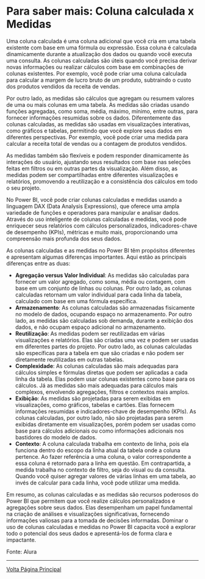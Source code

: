  # Para saber mais: Coluna calculada x Medidas

 Uma coluna calculada é uma coluna adicional que você cria em uma tabela existente com base em uma fórmula ou expressão. Essa coluna é calculada dinamicamente durante a atualização dos dados ou quando você executa uma consulta. As colunas calculadas são úteis quando você precisa derivar novas informações ou realizar cálculos com base em combinações de colunas existentes. Por exemplo, você pode criar uma coluna calculada para calcular a margem de lucro bruto de um produto, subtraindo o custo dos produtos vendidos da receita de vendas.

Por outro lado, as medidas são cálculos que agregam ou resumem valores de uma ou mais colunas em uma tabela. As medidas são criadas usando funções agregadas, como soma, média, máximo, mínimo, entre outras, para fornecer informações resumidas sobre os dados. Diferentemente das colunas calculadas, as medidas são usadas em visualizações interativas, como gráficos e tabelas, permitindo que você explore seus dados em diferentes perspectivas. Por exemplo, você pode criar uma medida para calcular a receita total de vendas ou a contagem de produtos vendidos.

As medidas também são flexíveis e podem responder dinamicamente às interações do usuário, ajustando seus resultados com base nas seleções feitas em filtros ou em outras partes da visualização. Além disso, as medidas podem ser compartilhadas entre diferentes visualizações e relatórios, promovendo a reutilização e a consistência dos cálculos em todo o seu projeto.

No Power BI, você pode criar colunas calculadas e medidas usando a linguagem DAX (Data Analysis Expressions), que oferece uma ampla variedade de funções e operadores para manipular e analisar dados. Através do uso inteligente de colunas calculadas e medidas, você pode enriquecer seus relatórios com cálculos personalizados, indicadores-chave de desempenho (KPIs), métricas e muito mais, proporcionando uma compreensão mais profunda dos seus dados.

As colunas calculadas e as medidas no Power BI têm propósitos diferentes e apresentam algumas diferenças importantes. Aqui estão as principais diferenças entre as duas:

 - **Agregação versus Valor Individual**: As medidas são calculadas para fornecer um valor agregado, como soma, média ou contagem, com base em um conjunto de linhas ou colunas. Por outro lado, as colunas calculadas retornam um valor individual para cada linha da tabela, calculado com base em uma fórmula específica.
 - **Armazenamento**: As colunas calculadas são armazenadas fisicamente no modelo de dados, ocupando espaço no armazenamento. Por outro lado, as medidas são calculadas sob demanda, durante a exibição dos dados, e não ocupam espaço adicional no armazenamento.
 - **Reutilização**: As medidas podem ser reutilizadas em várias visualizações e relatórios. Elas são criadas uma vez e podem ser usadas em diferentes partes do projeto. Por outro lado, as colunas calculadas são específicas para a tabela em que são criadas e não podem ser diretamente reutilizadas em outras tabelas.
 - **Complexidade**: As colunas calculadas são mais adequadas para cálculos simples e fórmulas diretas que podem ser aplicadas a cada linha da tabela. Elas podem usar colunas existentes como base para os cálculos. Já as medidas são mais adequadas para cálculos mais complexos, envolvendo agregações, filtros e contextos mais amplos.
 - **Exibição**: As medidas são projetadas para serem exibidas em visualizações, como gráficos, tabelas e cartões. Elas fornecem informações resumidas e indicadores-chave de desempenho (KPIs). As colunas calculadas, por outro lado, não são projetadas para serem exibidas diretamente em visualizações, porém podem ser usadas como base para cálculos adicionais ou como informações adicionais nos bastidores do modelo de dados.
 - **Contexto**: A coluna calculada trabalha em contexto de linha, pois ela funciona dentro do escopo da linha atual da tabela onde a coluna pertence. Ao fazer referência a uma coluna, o valor correspondente a essa coluna é retornado para a linha em questão. Em contrapartida, a medida trabalha no contexto de filtro, seja do visual ou da consulta. Quando você quiser agregar valores de várias linhas em uma tabela, ao invés de calcular para cada linha, você pode utilizar uma medida.
 
Em resumo, as colunas calculadas e as medidas são recursos poderosos do Power BI que permitem que você realize cálculos personalizados e agregações sobre seus dados. Elas desempenham um papel fundamental na criação de análises e visualizações significativas, fornecendo informações valiosas para a tomada de decisões informadas. Dominar o uso de colunas calculadas e medidas no Power BI capacita você a explorar todo o potencial dos seus dados e apresentá-los de forma clara e impactante.

Fonte: Alura

---------------------
[Volta Página Principal](/README.md)
